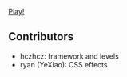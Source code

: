 [Play!](http://hczhcz.github.io/puzzle/)

Contributors
---

* hczhcz: framework and levels
* ryan (YeXiao): CSS effects
